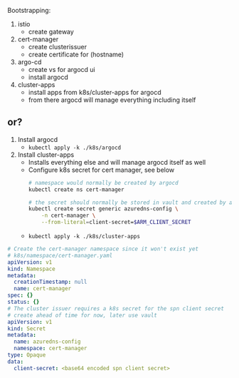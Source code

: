 Bootstrapping:
1. istio
    * create gateway
2. cert-manager
    * create clusterissuer
    * create certificate for (hostname)
3. argo-cd
    * create vs for argocd ui
    * install argocd
4. cluster-apps
    * install apps from k8s/cluster-apps for argocd
    * from there argocd will manage everything including itself

## or?
1. Install argocd
    * `kubectl apply -k ./k8s/argocd`
2. Install cluster-apps
    * Installs everything else and will manage argocd itself as well
    * Configure k8s secret for cert manager, see below
        ```bash
        # namespace would normally be created by argocd
        kubectl create ns cert-manager

        # the secret should normally be stored in vault and created by argocd
        kubectl create secret generic azuredns-config \
            -n cert-manager \
            --from-literal=client-secret=$ARM_CLIENT_SECRET
        ```
    * `kubectl apply -k ./k8s/cluster-apps`

```yaml
# Create the cert-manager namespace since it won't exist yet
# k8s/namespace/cert-manager.yaml
apiVersion: v1
kind: Namespace
metadata:
  creationTimestamp: null
  name: cert-manager
spec: {}
status: {}
# The cluster issuer requires a k8s secret for the spn client secret
# create ahead of time for now, later use vault
apiVersion: v1
kind: Secret
metadata:
  name: azuredns-config
  namespace: cert-manager
type: Opaque
data:
  client-secret: <base64 encoded spn client secret>
```